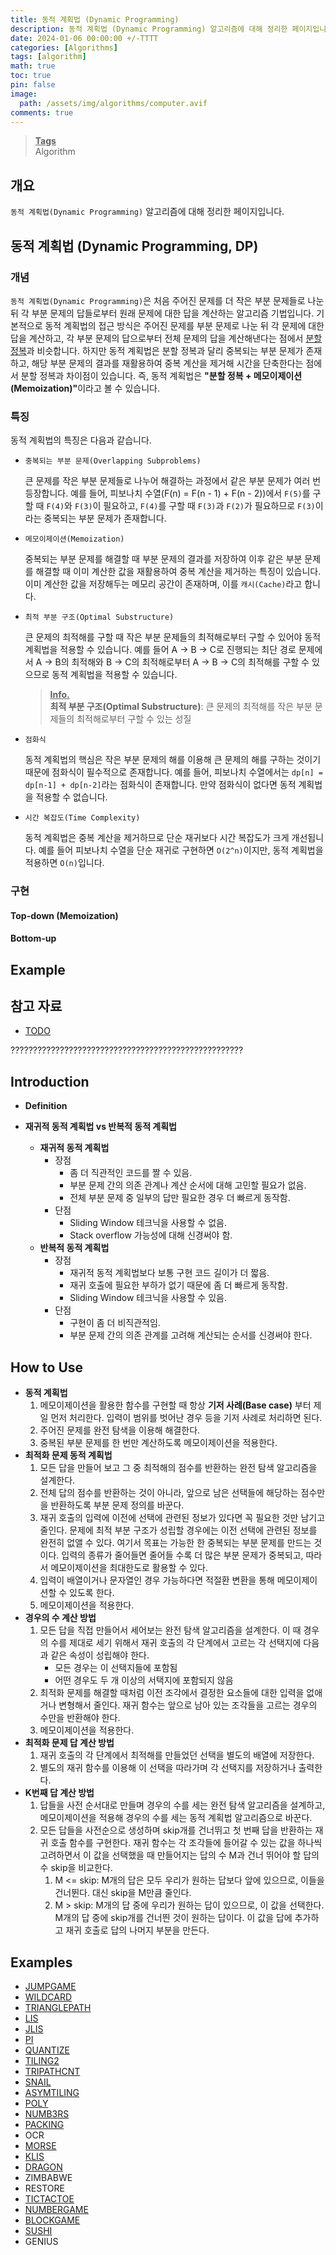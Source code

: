 ```yaml
---
title: 동적 계획법 (Dynamic Programming)
description: 동적 계획법 (Dynamic Programming) 알고리즘에 대해 정리한 페이지입니다.
date: 2024-01-06 00:00:00 +/-TTTT
categories: [Algorithms]
tags: [algorithm]
math: true
toc: true
pin: false
image:
  path: /assets/img/algorithms/computer.avif
comments: true
---
```


<blockquote class="prompt-info"><p><strong><u>Tags</u></strong> <br />
Algorithm</p></blockquote>

## 개요

`동적 계획법(Dynamic Programming)` 알고리즘에 대해 정리한 페이지입니다.

## 동적 계획법 (Dynamic Programming, DP)

### 개념

`동적 계획법(Dynamic Programming)`은 처음 주어진 문제를 더 작은 부분 문제들로 나눈 뒤 각 부분 문제의 답들로부터 원래 문제에 대한 답을 계산하는 알고리즘 기법입니다. 기본적으로 동적 계획법의 접근 방식은 주어진 문제를 부분 문제로 나눈 뒤 각 문제에 대한 답을 계산하고, 각 부분 문제의 답으로부터 전체 문제의 답을 계산해낸다는 점에서 <a href="../divide-and-conquer">분할 정복</a>과 비슷합니다. 하지만 동적 계획법은 분할 정복과 달리 중복되는 부분 문제가 존재하고, 해당 부분 문제의 결과를 재활용하여 중복 계산을 제거해 시간을 단축한다는 점에서 분할 정복과 차이점이 있습니다. 즉, 동적 계획법은 <b>"분할 정복 + 메모이제이션(Memoization)"</b>이라고 볼 수 있습니다.

### 특징

동적 계획법의 특징은 다음과 같습니다.

- `중복되는 부분 문제(Overlapping Subproblems)`

  큰 문제를 작은 부분 문제들로 나누어 해결하는 과정에서 같은 부분 문제가 여러 번 등장합니다. 예를 들어, 피보나치 수열(F(n) = F(n - 1) + F(n - 2))에서 `F(5)`를 구할 때 `F(4)`와 `F(3)`이 필요하고, `F(4)`를 구할 때 `F(3)`과 `F(2)`가 필요하므로 `F(3)`이라는 중복되는 부분 문제가 존재합니다.

- `메모이제이션(Memoization)`

  중복되는 부분 문제를 해결할 때 부분 문제의 결과를 저장하여 이후 같은 부분 문제를 해결할 때 이미 계산한 값을 재활용하여 중복 계산을 제거하는 특징이 있습니다. 이미 계산한 값을 저장해두는 메모리 공간이 존재하며, 이를 `캐시(Cache)`라고 합니다.

- `최적 부분 구조(Optimal Substructure)`

  큰 문제의 최적해를 구할 때 작은 부분 문제들의 최적해로부터 구할 수 있어야 동적 계획법을 적용할 수 있습니다. 예를 들어 A → B → C로 진행되는 최단 경로 문제에서 A → B의 최적해와 B → C의 최적해로부터 A → B → C의 최적해를 구할 수 있으므로 동적 계획법을 적용할 수 있습니다.

  <blockquote class="prompt-info"><p><strong><u>Info.</u></strong> <br />
  <b>최적 부분 구조(Optimal Substructure)</b>: 큰 문제의 최적해를 작은 부분 문제들의 최적해로부터 구할 수 있는 성질</p></blockquote>

- `점화식`

  동적 계획법의 핵심은 작은 부분 문제의 해를 이용해 큰 문제의 해를 구하는 것이기 때문에 점화식이 필수적으로 존재합니다. 예를 들어, 피보나치 수열에서는 `dp[n] = dp[n-1] + dp[n-2]`라는 점화식이 존재합니다. 만약 점화식이 없다면 동적 계획법을 적용할 수 없습니다.

- `시간 복잡도(Time Complexity)`

  동적 계획법은 중복 계산을 제거하므로 단순 재귀보다 시간 복잡도가 크게 개선됩니다. 예를 들어 피보나치 수열을 단순 재귀로 구현하면 `O(2^n)`이지만, 동적 계획법을 적용하면 `O(n)`입니다.

### 구현

#### Top-down (Memoization)

#### Bottom-up

## Example

## 참고 자료

- <a href="" target="_blank">TODO</a>

????????????????????????????????????????????????????

## Introduction

- **Definition**

- **재귀적 동적 계획법 vs 반복적 동적 계획법**
  - **재귀적 동적 계획법**
    - 장점
      - 좀 더 직관적인 코드를 짤 수 있음.
      - 부분 문제 간의 의존 관계나 계산 순서에 대해 고민할 필요가 없음.
      - 전체 부분 문제 중 일부의 답만 필요한 경우 더 빠르게 동작함.
    - 단점
      - Sliding Window 테크닉을 사용할 수 없음.
      - Stack overflow 가능성에 대해 신경써야 함.
  - **반복적 동적 계획법**
    - 장점
      - 재귀적 동적 계획법보다 보통 구현 코드 길이가 더 짧음.
      - 재귀 호출에 필요한 부하가 없기 때문에 좀 더 빠르게 동작함.
      - Sliding Window 테크닉을 사용할 수 있음.
    - 단점
      - 구현이 좀 더 비직관적임.
      - 부분 문제 간의 의존 관계를 고려해 계산되는 순서를 신경써야 한다.

## How to Use

- **동적 계획법**
  1. 메모이제이션을 활용한 함수를 구현할 때 항상 **기저 사례(Base case)** 부터 제일 먼저 처리한다. 입력이 범위를 벗어난 경우 등을 기저 사례로 처리하면 된다.
  2. 주어진 문제를 완전 탐색을 이용해 해결한다.
  3. 중복된 부분 문제를 한 번만 계산하도록 메모이제이션을 적용한다.
- **최적화 문제 동적 계획법**
  1. 모든 답을 만들어 보고 그 중 최적해의 점수를 반환하는 완전 탐색 알고리즘을 설계한다.
  2. 전체 답의 점수를 반환하는 것이 아니라, 앞으로 남은 선택들에 해당하는 점수만을 반환하도록 부분 문제 정의를 바꾼다.
  3. 재귀 호출의 입력에 이전에 선택에 관련된 정보가 있다면 꼭 필요한 것만 남기고 줄인다. 문제에 최적 부분 구조가 성립할 경우에는 이전 선택에 관련된 정보를 완전히 없앨 수 있다. 여기서 목표는 가능한 한 중복되는 부분 문제를 만드는 것이다. 입력의 종류가 줄어들면 줄어들 수록 더 많은 부분 문제가 중복되고, 따라서 메모이제이션을 최대한도로 활용할 수 있다.
  4. 입력이 배열이거나 문자열인 경우 가능하다면 적절환 변환을 통해 메모이제이션할 수 있도록 한다.
  5. 메모이제이션을 적용한다.
- **경우의 수 계산 방법**
  1. 모든 답을 직접 만들어서 세어보는 완전 탐색 알고리즘을 설계한다. 이 때 경우의 수를 제대로 세기 위해서 재귀 호출의 각 단계에서 고르는 각 선택지에 다음과 같은 속성이 성립해야 한다.
     - 모든 경우는 이 선택지들에 포함됨
     - 어떤 경우도 두 개 이상의 서택지에 포함되지 않음
  2. 최적화 문제를 해결할 때처럼 이전 조각에서 결정한 요소들에 대한 입력을 없애거나 변형해서 줄인다. 재귀 함수는 앞으로 남아 있는 조각들을 고르는 경우의 수만을 반환해야 한다.
  3. 메모이제이션을 적용한다.
- **최적화 문제 답 계산 방법**
  1. 재귀 호출의 각 단계에서 최적해를 만들었던 선택을 별도의 배열에 저장한다.
  2. 별도의 재귀 함수를 이용해 이 선택을 따라가며 각 선택지를 저장하거나 출력한다.
- **K번째 답 계산 방법**
  1. 답들을 사전 순서대로 만들며 경우의 수를 세는 완전 탐색 알고리즘을 설계하고, 메모이제이션을 적용해 경우의 수를 세는 동적 계획법 알고리즘으로 바꾼다.
  2. 모든 답들을 사전순으로 생성하며 skip개를 건너뛰고 첫 번째 답을 반환하는 재귀 호출 함수를 구현한다. 재귀 함수는 각 조각들에 들어갈 수 있는 값을 하나씩 고려하면서 이 값을 선택했을 때 만들어지는 답의 수 M과 건너 뛰어야 할 답의 수 skip을 비교한다.
     1. M <= skip: M개의 답은 모두 우리가 원하는 답보다 앞에 있으므로, 이들을 건너뛴다. 대신 skip을 M만큼 줄인다.
     2. M > skip: M개의 답 중에 우리가 원하는 답이 있으므로, 이 값을 선택한다. M개의 답 중에 skip개를 건너띈 것이 원하는 답이다. 이 값을 답에 추가하고 재귀 호출로 답의 나머지 부분을 만든다.

## Examples

- <a href="https://github.com/HyunJinNo/Algorithm/blob/main/Dynamic%20programming/JUMPGAME.java" target="_blank">JUMPGAME</a>
- <a href="https://github.com/HyunJinNo/Algorithm/blob/main/Dynamic%20programming/WILDCARD.java" target="_blank">WILDCARD</a>
- <a href="https://github.com/HyunJinNo/Algorithm/blob/main/Dynamic%20programming/TRIANGLEPATH.java" target="_blank">TRIANGLEPATH</a>
- <a href="https://github.com/HyunJinNo/Algorithm/blob/main/Dynamic%20programming/LIS.java" target="_blank">LIS</a>
- <a href="https://github.com/HyunJinNo/Algorithm/blob/main/Dynamic%20programming/JLIS.java" target="_blank">JLIS</a>
- <a href="https://github.com/HyunJinNo/Algorithm/blob/main/Dynamic%20programming/PI.java" target="_blank">PI</a>
- <a href="https://github.com/HyunJinNo/Algorithm/blob/main/Dynamic%20programming/QUANTIZE.java" target="_blank">QUANTIZE</a>
- <a href="https://github.com/HyunJinNo/Algorithm/blob/main/Dynamic%20programming/TILING2.java" target="_blank">TILING2</a>
- <a href="https://github.com/HyunJinNo/Algorithm/blob/main/Dynamic%20programming/TRIPATHCNT.java" target="_blank">TRIPATHCNT</a>
- <a href="https://github.com/HyunJinNo/Algorithm/blob/main/Dynamic%20programming/SNAIL.java" target="_blank">SNAIL</a>
- <a href="https://github.com/HyunJinNo/Algorithm/blob/main/Dynamic%20programming/ASYMTILING.java" target="_blank">ASYMTILING</a>
- <a href="https://github.com/HyunJinNo/Algorithm/blob/main/Dynamic%20programming/POLY.java" target="_blank">POLY</a>
- <a href="https://github.com/HyunJinNo/Algorithm/blob/main/Dynamic%20programming/NUMB3RS.java" target="_blank">NUMB3RS</a>
- <a href="https://github.com/HyunJinNo/Algorithm/blob/main/Dynamic%20programming/PACKING.java" target="_blank">PACKING</a>
- OCR
- <a href="https://github.com/HyunJinNo/Algorithm/blob/main/Dynamic%20programming/MORSE.java" target="_blank">MORSE</a>
- <a href="https://github.com/HyunJinNo/Algorithm/blob/main/Dynamic%20programming/KLIS.java" target="_blank">KLIS</a>
- <a href="https://github.com/HyunJinNo/Algorithm/blob/main/Dynamic%20programming/DRAGON.java" target="_blank">DRAGON</a>
- ZIMBABWE
- RESTORE
- <a href="https://github.com/HyunJinNo/Algorithm/blob/main/Dynamic%20programming/TICTACTOE.java" target="_blank">TICTACTOE</a>
- <a href="https://github.com/HyunJinNo/Algorithm/blob/main/Dynamic%20programming/NUMBERGAME.java" target="_blank">NUMBERGAME</a>
- <a href="https://github.com/HyunJinNo/Algorithm/blob/main/Dynamic%20programming/BLOCKGAME.java" target="_blank">BLOCKGAME</a>
- <a href="https://github.com/HyunJinNo/Algorithm/blob/main/Dynamic%20programming/SUSHI.java" target="_blank">SUSHI</a>
- GENIUS
